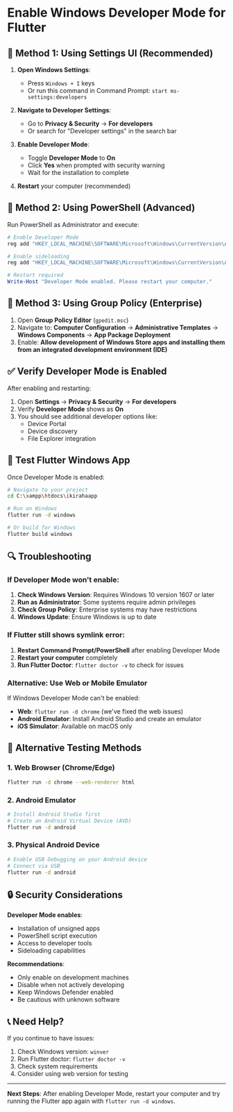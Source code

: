 # Enable Windows Developer Mode for Flutter

## 🔧 Method 1: Using Settings UI (Recommended)

1. **Open Windows Settings**:
   - Press `Windows + I` keys
   - Or run this command in Command Prompt: `start ms-settings:developers`

2. **Navigate to Developer Settings**:
   - Go to **Privacy & Security** → **For developers**
   - Or search for "Developer settings" in the search bar

3. **Enable Developer Mode**:
   - Toggle **Developer Mode** to **On**
   - Click **Yes** when prompted with security warning
   - Wait for the installation to complete

4. **Restart** your computer (recommended)

## 🔧 Method 2: Using PowerShell (Advanced)

Run PowerShell as Administrator and execute:

```powershell
# Enable Developer Mode
reg add "HKEY_LOCAL_MACHINE\SOFTWARE\Microsoft\Windows\CurrentVersion\AppModelUnlock" /t REG_DWORD /f /v "AllowDevelopmentWithoutDevLicense" /d "1"

# Enable sideloading
reg add "HKEY_LOCAL_MACHINE\SOFTWARE\Microsoft\Windows\CurrentVersion\AppModelUnlock" /t REG_DWORD /f /v "AllowAllTrustedApps" /d "1"

# Restart required
Write-Host "Developer Mode enabled. Please restart your computer."
```

## 🔧 Method 3: Using Group Policy (Enterprise)

1. Open **Group Policy Editor** (`gpedit.msc`)
2. Navigate to: **Computer Configuration** → **Administrative Templates** → **Windows Components** → **App Package Deployment**
3. Enable: **Allow development of Windows Store apps and installing them from an integrated development environment (IDE)**

## ✅ Verify Developer Mode is Enabled

After enabling and restarting:

1. Open **Settings** → **Privacy & Security** → **For developers**
2. Verify **Developer Mode** shows as **On**
3. You should see additional developer options like:
   - Device Portal
   - Device discovery
   - File Explorer integration

## 🚀 Test Flutter Windows App

Once Developer Mode is enabled:

```bash
# Navigate to your project
cd C:\xampp\htdocs\ikirahaapp

# Run on Windows
flutter run -d windows

# Or build for Windows
flutter build windows
```

## 🔍 Troubleshooting

### If Developer Mode won't enable:
1. **Check Windows Version**: Requires Windows 10 version 1607 or later
2. **Run as Administrator**: Some systems require admin privileges
3. **Check Group Policy**: Enterprise systems may have restrictions
4. **Windows Update**: Ensure Windows is up to date

### If Flutter still shows symlink error:
1. **Restart Command Prompt/PowerShell** after enabling Developer Mode
2. **Restart your computer** completely
3. **Run Flutter Doctor**: `flutter doctor -v` to check for issues

### Alternative: Use Web or Mobile Emulator
If Windows Developer Mode can't be enabled:
- **Web**: `flutter run -d chrome` (we've fixed the web issues)
- **Android Emulator**: Install Android Studio and create an emulator
- **iOS Simulator**: Available on macOS only

## 📱 Alternative Testing Methods

### 1. Web Browser (Chrome/Edge)
```bash
flutter run -d chrome --web-renderer html
```

### 2. Android Emulator
```bash
# Install Android Studio first
# Create an Android Virtual Device (AVD)
flutter run -d android
```

### 3. Physical Android Device
```bash
# Enable USB Debugging on your Android device
# Connect via USB
flutter run -d android
```

## 🔒 Security Considerations

**Developer Mode enables**:
- Installation of unsigned apps
- PowerShell script execution
- Access to developer tools
- Sideloading capabilities

**Recommendations**:
- Only enable on development machines
- Disable when not actively developing
- Keep Windows Defender enabled
- Be cautious with unknown software

## 📞 Need Help?

If you continue to have issues:
1. Check Windows version: `winver`
2. Run Flutter doctor: `flutter doctor -v`
3. Check system requirements
4. Consider using web version for testing

---

**Next Steps**: After enabling Developer Mode, restart your computer and try running the Flutter app again with `flutter run -d windows`.
